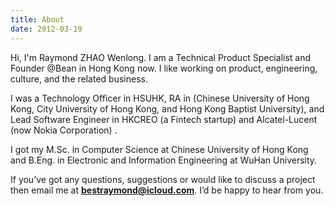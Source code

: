 ```yaml
---
title: About
date: 2012-03-19
---
```


Hi, I'm Raymond ZHAO Wenlong. I am a Technical Product Specialist and Founder @Bean in Hong Kong now.
I like working on product, engineering, culture, and the related business.

I was a Technology Officer in HSUHK, RA in (Chinese University of Hong Kong, City University of Hong Kong, and Hong Kong Baptist University), and Lead Software Engineer in HKCREO (a Fintech startup) and Alcatel-Lucent (now Nokia Corporation) .

I got my M.Sc. in Computer Science at Chinese University of Hong Kong and B.Eng. in Electronic and Information Engineering at WuHan University.

If you’ve got any questions, suggestions or would like to discuss a project then email me at **bestraymond@icloud.com**. I’d be happy to hear from you.
